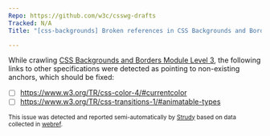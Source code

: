 ```yaml
---
Repo: https://github.com/w3c/csswg-drafts
Tracked: N/A
Title: "[css-backgrounds] Broken references in CSS Backgrounds and Borders Module Level 3"

---
```


While crawling [CSS Backgrounds and Borders Module Level 3](https://drafts.csswg.org/css-backgrounds/), the following links to other specifications were detected as pointing to non-existing anchors, which should be fixed:
* [ ] https://www.w3.org/TR/css-color-4/#currentcolor
* [ ] https://www.w3.org/TR/css-transitions-1/#animatable-types

<sub>This issue was detected and reported semi-automatically by [Strudy](https://github.com/w3c/strudy/) based on data collected in [webref](https://github.com/w3c/webref/).</sub>
